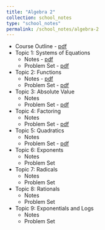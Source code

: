 ```yaml
---
title: "Algebra 2"
collection: school_notes
type: "school_notes"
permalink: /school_notes/algebra-2
---
```


* Course Outline - <a href = "https://stasyaaaaa.github.io/stasya/files/Algebra_2_Overview.pdf">pdf</a>
* Topic 1: Systems of Equations
  * Notes - <a href = "https://stasyaaaaa.github.io/stasya/files/Algebra 2 Topic 1 Notes.pdf">pdf</a>
  * Problem Set - <a href = "https://stasyaaaaa.github.io/stasya/files/Algebra 2 Problem Set 1.pdf">pdf</a>
* Topic 2: Functions
  * Notes - <a href = "https://stasyaaaaa.github.io/stasya/files/Algebra_2___Unit_2_Notes.pdf">pdf</a>
  * Problem Set - <a href = "https://stasyaaaaa.github.io/stasya/files/Algebra 2 Functions Problem Set.pdf.pdf">pdf</a>
* Topic 3: Absolute Value
  * Notes
  * Problem Set - <a href = "https://stasyaaaaa.github.io/stasya/files/Algebra 2 Absolute Value Problem Set.pdf">pdf</a>
* Topic 4: Factoring
  * Notes
  * Problem Set - <a href = "https://stasyaaaaa.github.io/stasya/files/Algebra 2 Factoring Problem Set.pdf">pdf</a>
* Topic 5: Quadratics
  * Notes
  * Problem Set - <a href = "https://stasyaaaaa.github.io/stasya/files/Algebra 2 Quadratics Problem Set.pdf">pdf</a>
* Topic 6: Exponents
  * Notes
  * Problem Set
* Topic 7: Radicals
  * Notes
  * Problem Set
* Topic 8: Rationals
  * Notes
  * Problem Set
* Topic 9: Exponentials and Logs
  * Notes
  * Problem Set